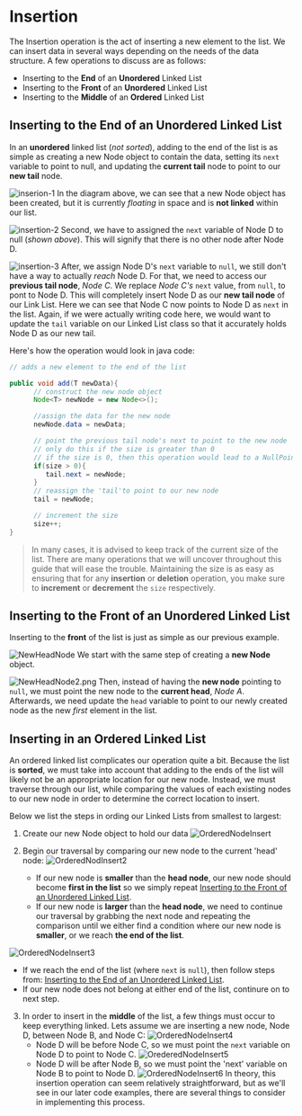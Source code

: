 # Insertion

The Insertion operation is the act of inserting a new element to the list. We can insert data in several ways depending on the needs of the data structure. A few operations to discuss are as follows:

- Inserting to the **End** of an **Unordered** Linked List
- Inserting to the **Front** of an **Unordered** Linked List
- Inserting to the **Middle** of an **Ordered** Linked List

## Inserting to the End of an Unordered Linked List

In an **unordered** linked list (_not sorted_), adding to the end of the list is as simple as creating a new Node object to contain the data, setting its `next` variable to point to null, and updating the **current tail** node to point to our **new tail** node.

![inserion-1](https://revature-curriculum.s3.amazonaws.com/primers/primers-foundations/linked-list/insertion-1.png)
In the diagram above, we can see that a new Node object has been created, but it is currently _floating_ in space and is **not linked** within our list.

![insertion-2](https://revature-curriculum.s3.amazonaws.com/primers/primers-foundations/linked-list/insertion-2.png)
Second, we have to assigned the `next` variable of Node D to null (_shown above_). This will signify that there is no other node after Node D.

![insertion-3](https://revature-curriculum.s3.amazonaws.com/primers/primers-foundations/linked-list/insertion-3.png)
After, we assign Node D's `next` variable to `null`, we still don't have a way to actually _reach_ Node D. For that, we need to access our **previous tail node**, _Node C_. We replace _Node C's_ `next` value, from `null`, to pont to Node D. This will completely insert Node D as our **new tail node** of our Link List.
Here we can see that Node C now points to Node D as `next` in the list. Again, if we were actually writing code here, we would want to update the `tail` variable on our Linked List class so that it accurately holds Node D as our new tail.

Here's how the operation would look in java code:

```java
// adds a new element to the end of the list

public void add(T newData){
      // construct the new node object
      Node<T> newNode = new Node<>();

      //assign the data for the new node
      newNode.data = newData;

      // point the previous tail node's next to point to the new node
      // only do this if the size is greater than 0
      // if the size is 0, then this operation would lead to a NullPointerException because our tail is initialized to null
      if(size > 0){
         tail.next = newNode;
      }
      // reassign the 'tail'to point to our new node
      tail = newNode;

      // increment the size
      size++;
}
```

> In many cases, it is advised to keep track of the current size of the list. There are many operations that we will uncover throughout this guide that will ease the trouble. Maintaining the size is as easy as ensuring that for any **insertion** or **deletion** operation, you make sure to **increment** or **decrement** the `size` respectively.

## Inserting to the Front of an Unordered Linked List

Inserting to the **front** of the list is just as simple as our previous example.

![NewHeadNode](https://revature-curriculum.s3.amazonaws.com/primers/primers-foundations/linked-list/NewHeadNode.png)
We start with the same step of creating a **new Node** object.

![NewHeadNode2.png](https://revature-curriculum.s3.amazonaws.com/primers/primers-foundations/linked-list/NewHeadNode2.png)
Then, instead of having the **new node** pointing to `null`, we must point the new node to the **current head**, _Node A_.  
Afterwards, we need update the `head` variable to point to our newly created node as the new _first_ element in the list.

## Inserting in an Ordered Linked List

An ordered linked list complicates our operation quite a bit. Because the list is **sorted**, we must take into account that adding to the ends of the list will likely not be an appropriate location for our new node.
Instead, we must traverse through our list, while comparing the values of each existing nodes to our new node in order to determine the correct location to insert.

Below we list the steps in ording our Linked Lists from smallest to largest:

1. Create our new Node object to hold our data
   ![OrderedNodeInsert](https://revature-curriculum.s3.amazonaws.com/primers/primers-foundations/linked-list/OrderedNodeInsert.png)

2. Begin our traversal by comparing our new node to the current 'head' node:
   ![OrderedNodInsert2](https://revature-curriculum.s3.amazonaws.com/primers/primers-foundations/linked-list/OrderedNodeInsert2.png)
   - If our new node is **smaller** than the **head node**, our new node should become **first in the list** so we simply repeat [Inserting to the Front of an Unordered Linked List](#inserting-to-the-front-of-an-unordered-linked-list).
   - If our new node is **larger** than the **head node**, we need to continue our traversal by grabbing the next node and repeating the comparison until we either find a condition where our new node is **smaller**, or we reach **the end of the list**.

![OrderedNodeInsert3](https://revature-curriculum.s3.amazonaws.com/primers/primers-foundations/linked-list/OrderedNodeInsert3.png)

- If we reach the end of the list (where `next` is `null`), then follow steps from: [Inserting to the End of an Unordered Linked List](#inserting-to-the-end-of-an-unordered-linked-list).
- If our new node does not belong at either end of the list, continure on to next step.

3. In order to insert in the **middle** of the list, a few things must occur to keep everything linked. Lets assume we are inserting a new node, Node D, between Node B, and Node C:
   ![OrderedNodeInsert4](https://revature-curriculum.s3.amazonaws.com/primers/primers-foundations/linked-list/OrderedNodeInsert4.png)
   - Node D will be before Node C, so we must point the `next` variable on Node D to point to Node C.
     ![OrederedNodeInsert5](https://revature-curriculum.s3.amazonaws.com/primers/primers-foundations/linked-list/OrderedNodeInsert5.png)
   - Node D will be after Node B, so we must point the 'next' variable on Node B to point to Node D.
     ![OrderedNodeInsert6](https://revature-curriculum.s3.amazonaws.com/primers/primers-foundations/linked-list/OrderedNodeInsert6.png)
     In theory, this insertion operation can seem relatively straightforward, but as we'll see in our later code examples, there are several things to consider in implementing this process.
